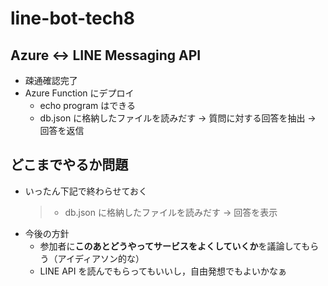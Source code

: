 # line-bot-tech8

## Azure <-> LINE Messaging API

- 疎通確認完了
- Azure Function にデプロイ
  - echo program はできる
  - db.json に格納したファイルを読みだす -> 質問に対する回答を抽出 -> 回答を返信

## どこまでやるか問題

- いったん下記で終わらせておく
  > - db.json に格納したファイルを読みだす -> 回答を表示
- 今後の方針
  - 参加者に**このあとどうやってサービスをよくしていくか**を議論してもらう（アイディアソン的な）
  - LINE API を読んでもらってもいいし，自由発想でもよいかなぁ
